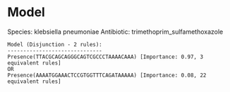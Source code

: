
# Model

Species: klebsiella pneumoniae
Antibiotic: trimethoprim_sulfamethoxazole

```
Model (Disjunction - 2 rules):
------------------------------
Presence(TTACGCAGCAGGGCAGTCGCCCTAAAACAAA) [Importance: 0.97, 3 equivalent rules]
OR
Presence(AAAATGGAAACTCCGTGGTTTCAGATAAAAA) [Importance: 0.08, 22 equivalent rules]

```

